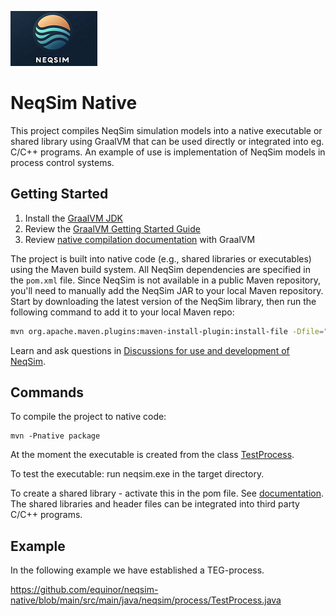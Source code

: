 ![NeqSim Logo](https://github.com/equinor/neqsim/blob/master/docs/wiki/neqsimlogocircleflatsmall.png)
# NeqSim Native
This project compiles NeqSim simulation models into a native executable or shared library using GraalVM that can be used directly or integrated into eg. C/C++ programs. An example of use is implementation of NeqSim models in process control systems.

## Getting Started
1. Install the [GraalVM JDK](https://www.graalvm.org/)
2. Review the [GraalVM Getting Started Guide](https://www.graalvm.org/latest/docs/getting-started/)
3. Review [native compilation documentation](https://www.graalvm.org/latest/reference-manual/native-image/) with GraalVM

The project is built into native code (e.g., shared libraries or executables) using the Maven build system. All NeqSim dependencies are specified in the `pom.xml` file. Since NeqSim is not available in a public Maven repository, you'll need to manually add the NeqSim JAR to your local Maven repository. Start by downloading the latest version of the NeqSim library, then run the following command to add it to your local Maven repo:

```bash
mvn org.apache.maven.plugins:maven-install-plugin:install-file -Dfile="C:\temp\neqsim-2.5.33.jar
```

Learn and ask questions in [Discussions for use and development of NeqSim](https://github.com/equinor/neqsim/discussions).

## Commands
To compile the project to native code:
```
mvn -Pnative package
```
At the moment the executable is created from the class [TestProcess](https://github.com/equinor/neqsim-native/blob/main/src/main/java/neqsim/process/TestProcess.java). 

To test the executable:
run neqsim.exe in the target directory.

To create a shared library - activate this in the pom file. See [documentation](https://www.graalvm.org/latest/reference-manual/native-image/guides/build-native-shared-library/).
The shared libraries and header files can be integrated into third party C/C++ programs.

## Example
In the following example we have established a TEG-process.

https://github.com/equinor/neqsim-native/blob/main/src/main/java/neqsim/process/TestProcess.java


